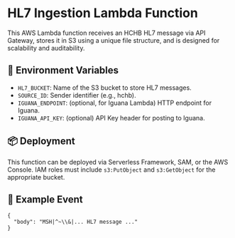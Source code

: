# HL7 Ingestion Lambda Function

This AWS Lambda function receives an HCHB HL7 message via API Gateway, stores it in S3 using a unique file structure, and is designed for scalability and auditability.

## 🔧 Environment Variables
- `HL7_BUCKET`: Name of the S3 bucket to store HL7 messages.
- `SOURCE_ID`: Sender identifier (e.g., hchb).
- `IGUANA_ENDPOINT`: (optional, for Iguana Lambda) HTTP endpoint for Iguana.
- `IGUANA_API_KEY`: (optional) API Key header for posting to Iguana.

## 📦 Deployment
This function can be deployed via Serverless Framework, SAM, or the AWS Console. IAM roles must include `s3:PutObject` and `s3:GetObject` for the appropriate bucket.

## 🧪 Example Event
```
{
  "body": "MSH|^~\\&|... HL7 message ..."
}
```
